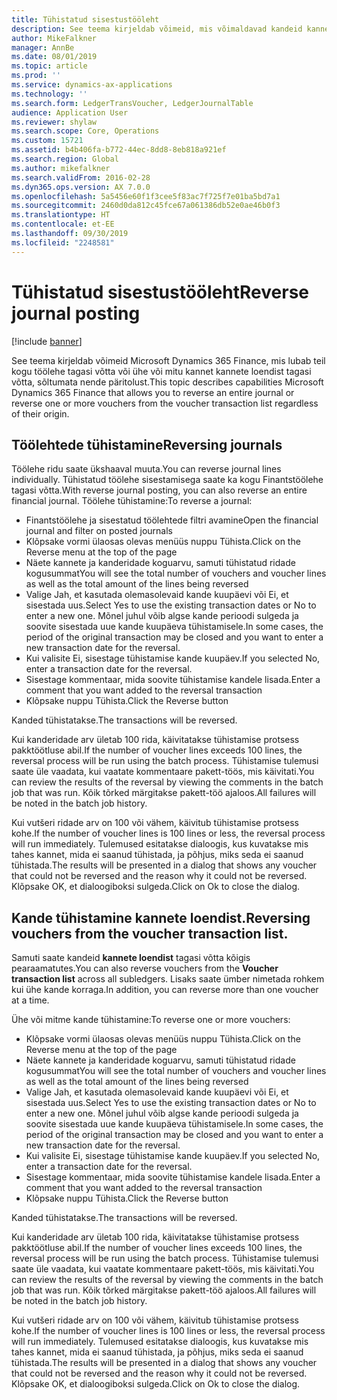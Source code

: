 ```yaml
---
title: Tühistatud sisestustööleht
description: See teema kirjeldab võimeid, mis võimaldavad kandeid kannete loendist või finantslehtedelt tagasi võtta.
author: MikeFalkner
manager: AnnBe
ms.date: 08/01/2019
ms.topic: article
ms.prod: ''
ms.service: dynamics-ax-applications
ms.technology: ''
ms.search.form: LedgerTransVoucher, LedgerJournalTable
audience: Application User
ms.reviewer: shylaw
ms.search.scope: Core, Operations
ms.custom: 15721
ms.assetid: b4b406fa-b772-44ec-8dd8-8eb818a921ef
ms.search.region: Global
ms.author: mikefalkner
ms.search.validFrom: 2016-02-28
ms.dyn365.ops.version: AX 7.0.0
ms.openlocfilehash: 5a5456e60f1f3cee5f83ac7f725f7e01ba5bd7a1
ms.sourcegitcommit: 2460d0da812c45fce67a061386db52e0ae46b0f3
ms.translationtype: HT
ms.contentlocale: et-EE
ms.lasthandoff: 09/30/2019
ms.locfileid: "2248581"
---
```

# <a name="reverse-journal-posting"></a><span data-ttu-id="a4f03-103">Tühistatud sisestustööleht</span><span class="sxs-lookup"><span data-stu-id="a4f03-103">Reverse journal posting</span></span>

[!include [banner](../includes/banner.md)]

<span data-ttu-id="a4f03-104">See teema kirjeldab võimeid Microsoft Dynamics 365 Finance, mis lubab teil kogu töölehe tagasi võtta või ühe või mitu kannet kannete loendist tagasi võtta, sõltumata nende päritolust.</span><span class="sxs-lookup"><span data-stu-id="a4f03-104">This topic describes capabilities Microsoft Dynamics 365 Finance that allows you to reverse an entire journal or reverse one or more vouchers from the voucher transaction list regardless of their origin.</span></span> 

## <a name="reversing-journals"></a><span data-ttu-id="a4f03-105">Töölehtede tühistamine</span><span class="sxs-lookup"><span data-stu-id="a4f03-105">Reversing journals</span></span>

<span data-ttu-id="a4f03-106">Töölehe ridu saate ükshaaval muuta.</span><span class="sxs-lookup"><span data-stu-id="a4f03-106">You can reverse journal lines individually.</span></span> <span data-ttu-id="a4f03-107">Tühistatud töölehe sisestamisega saate ka kogu Finantstöölehe tagasi võtta.</span><span class="sxs-lookup"><span data-stu-id="a4f03-107">With reverse journal posting, you can also reverse an entire financial journal.</span></span> <span data-ttu-id="a4f03-108">Töölehe tühistamine:</span><span class="sxs-lookup"><span data-stu-id="a4f03-108">To reverse a journal:</span></span> 
- <span data-ttu-id="a4f03-109">Finantstöölehe ja sisestatud töölehtede filtri avamine</span><span class="sxs-lookup"><span data-stu-id="a4f03-109">Open the financial journal and filter on posted journals</span></span>
- <span data-ttu-id="a4f03-110">Klõpsake vormi ülaosas olevas menüüs nuppu Tühista.</span><span class="sxs-lookup"><span data-stu-id="a4f03-110">Click on the Reverse menu at the top of the page</span></span>
- <span data-ttu-id="a4f03-111">Näete kannete ja kanderidade koguarvu, samuti tühistatud ridade kogusummat</span><span class="sxs-lookup"><span data-stu-id="a4f03-111">You will see the total number of vouchers and voucher lines as well as the total amount of the lines being reversed</span></span>
- <span data-ttu-id="a4f03-112">Valige Jah, et kasutada olemasolevaid kande kuupäevi või Ei, et sisestada uus.</span><span class="sxs-lookup"><span data-stu-id="a4f03-112">Select Yes to use the existing transaction dates or No to enter a new one.</span></span> <span data-ttu-id="a4f03-113">Mõnel juhul võib algse kande perioodi sulgeda ja soovite sisestada uue kande kuupäeva tühistamisele.</span><span class="sxs-lookup"><span data-stu-id="a4f03-113">In some cases, the period of the original transaction may be closed and you want to enter a new transaction date for the reversal.</span></span>
- <span data-ttu-id="a4f03-114">Kui valisite Ei, sisestage tühistamise kande kuupäev.</span><span class="sxs-lookup"><span data-stu-id="a4f03-114">If you selected No, enter a transaction date for the reversal.</span></span> 
- <span data-ttu-id="a4f03-115">Sisestage kommentaar, mida soovite tühistamise kandele lisada.</span><span class="sxs-lookup"><span data-stu-id="a4f03-115">Enter a comment that you want added to the reversal transaction</span></span>
- <span data-ttu-id="a4f03-116">Klõpsake nuppu Tühista.</span><span class="sxs-lookup"><span data-stu-id="a4f03-116">Click the Reverse button</span></span>

<span data-ttu-id="a4f03-117">Kanded tühistatakse.</span><span class="sxs-lookup"><span data-stu-id="a4f03-117">The transactions will be reversed.</span></span> 

<span data-ttu-id="a4f03-118">Kui kanderidade arv ületab 100 rida, käivitatakse tühistamise protsess pakktöötluse abil.</span><span class="sxs-lookup"><span data-stu-id="a4f03-118">If the number of voucher lines exceeds 100 lines, the reversal process will be run using the batch process.</span></span> <span data-ttu-id="a4f03-119">Tühistamise tulemusi saate üle vaadata, kui vaatate kommentaare pakett-töös, mis käivitati.</span><span class="sxs-lookup"><span data-stu-id="a4f03-119">You can review the results of the reversal by viewing the comments in the batch job that was run.</span></span> <span data-ttu-id="a4f03-120">Kõik tõrked märgitakse pakett-töö ajaloos.</span><span class="sxs-lookup"><span data-stu-id="a4f03-120">All failures will be noted in the batch job history.</span></span>

<span data-ttu-id="a4f03-121">Kui vutšeri ridade arv on 100 või vähem, käivitub tühistamise protsess kohe.</span><span class="sxs-lookup"><span data-stu-id="a4f03-121">If the number of voucher lines is 100 lines or less, the reversal process will run immediately.</span></span> <span data-ttu-id="a4f03-122">Tulemused esitatakse dialoogis, kus kuvatakse mis tahes kannet, mida ei saanud tühistada, ja põhjus, miks seda ei saanud tühistada.</span><span class="sxs-lookup"><span data-stu-id="a4f03-122">The results will be presented in a dialog that shows any voucher that could not be reversed and the reason why it could not be reversed.</span></span> <span data-ttu-id="a4f03-123">Klõpsake OK, et dialoogiboksi sulgeda.</span><span class="sxs-lookup"><span data-stu-id="a4f03-123">Click on Ok to close the dialog.</span></span>

## <a name="reversing-vouchers-from-the-voucher-transaction-list"></a><span data-ttu-id="a4f03-124">Kande tühistamine kannete loendist.</span><span class="sxs-lookup"><span data-stu-id="a4f03-124">Reversing vouchers from the voucher transaction list.</span></span> 

<span data-ttu-id="a4f03-125">Samuti saate kandeid **kannete loendist** tagasi võtta kõigis pearaamatutes.</span><span class="sxs-lookup"><span data-stu-id="a4f03-125">You can also reverse vouchers from the **Voucher transaction list** across all subledgers.</span></span> <span data-ttu-id="a4f03-126">Lisaks saate ümber nimetada rohkem kui ühe kande korraga.</span><span class="sxs-lookup"><span data-stu-id="a4f03-126">In addition, you can reverse more than one voucher at a time.</span></span> 

<span data-ttu-id="a4f03-127">Ühe või mitme kande tühistamine:</span><span class="sxs-lookup"><span data-stu-id="a4f03-127">To reverse one or more vouchers:</span></span> 
- <span data-ttu-id="a4f03-128">Klõpsake vormi ülaosas olevas menüüs nuppu Tühista.</span><span class="sxs-lookup"><span data-stu-id="a4f03-128">Click on the Reverse menu at the top of the page</span></span>
- <span data-ttu-id="a4f03-129">Näete kannete ja kanderidade koguarvu, samuti tühistatud ridade kogusummat</span><span class="sxs-lookup"><span data-stu-id="a4f03-129">You will see the total number of vouchers and voucher lines as well as the total amount of the lines being reversed</span></span>
- <span data-ttu-id="a4f03-130">Valige Jah, et kasutada olemasolevaid kande kuupäevi või Ei, et sisestada uus.</span><span class="sxs-lookup"><span data-stu-id="a4f03-130">Select Yes to use the existing transaction dates or No to enter a new one.</span></span> <span data-ttu-id="a4f03-131">Mõnel juhul võib algse kande perioodi sulgeda ja soovite sisestada uue kande kuupäeva tühistamisele.</span><span class="sxs-lookup"><span data-stu-id="a4f03-131">In some cases, the period of the original transaction may be closed and you want to enter a new transaction date for the reversal.</span></span>
- <span data-ttu-id="a4f03-132">Kui valisite Ei, sisestage tühistamise kande kuupäev.</span><span class="sxs-lookup"><span data-stu-id="a4f03-132">If you selected No, enter a transaction date for the reversal.</span></span> 
- <span data-ttu-id="a4f03-133">Sisestage kommentaar, mida soovite tühistamise kandele lisada.</span><span class="sxs-lookup"><span data-stu-id="a4f03-133">Enter a comment that you want added to the reversal transaction</span></span>
- <span data-ttu-id="a4f03-134">Klõpsake nuppu Tühista.</span><span class="sxs-lookup"><span data-stu-id="a4f03-134">Click the Reverse button</span></span>

<span data-ttu-id="a4f03-135">Kanded tühistatakse.</span><span class="sxs-lookup"><span data-stu-id="a4f03-135">The transactions will be reversed.</span></span> 

<span data-ttu-id="a4f03-136">Kui kanderidade arv ületab 100 rida, käivitatakse tühistamise protsess pakktöötluse abil.</span><span class="sxs-lookup"><span data-stu-id="a4f03-136">If the number of voucher lines exceeds 100 lines, the reversal process will be run using the batch process.</span></span> <span data-ttu-id="a4f03-137">Tühistamise tulemusi saate üle vaadata, kui vaatate kommentaare pakett-töös, mis käivitati.</span><span class="sxs-lookup"><span data-stu-id="a4f03-137">You can review the results of the reversal by viewing the comments in the batch job that was run.</span></span> <span data-ttu-id="a4f03-138">Kõik tõrked märgitakse pakett-töö ajaloos.</span><span class="sxs-lookup"><span data-stu-id="a4f03-138">All failures will be noted in the batch job history.</span></span>

<span data-ttu-id="a4f03-139">Kui vutšeri ridade arv on 100 või vähem, käivitub tühistamise protsess kohe.</span><span class="sxs-lookup"><span data-stu-id="a4f03-139">If the number of voucher lines is 100 lines or less, the reversal process will run immediately.</span></span> <span data-ttu-id="a4f03-140">Tulemused esitatakse dialoogis, kus kuvatakse mis tahes kannet, mida ei saanud tühistada, ja põhjus, miks seda ei saanud tühistada.</span><span class="sxs-lookup"><span data-stu-id="a4f03-140">The results will be presented in a dialog that shows any voucher that could not be reversed and the reason why it could not be reversed.</span></span> <span data-ttu-id="a4f03-141">Klõpsake OK, et dialoogiboksi sulgeda.</span><span class="sxs-lookup"><span data-stu-id="a4f03-141">Click on Ok to close the dialog.</span></span>

